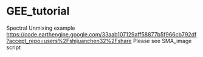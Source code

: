 # GEE_tutorial
Spectral Unmixing example
https://code.earthengine.google.com/33aab107129aff58877b5f966cb792df?accept_repo=users%2Fshijuanchen32%2Fshare
Please see SMA_image script
